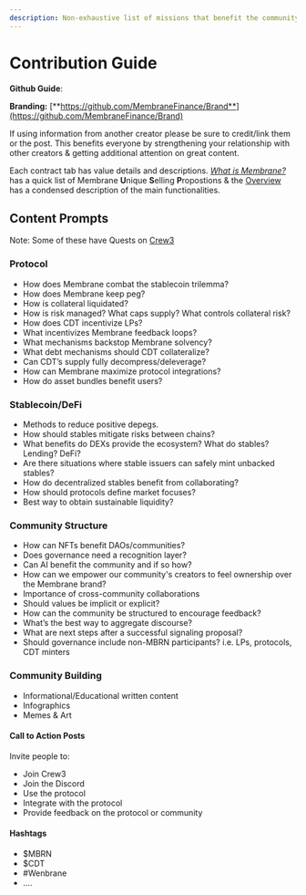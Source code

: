 ```yaml
---
description: Non-exhaustive list of missions that benefit the community
---
```


# Contribution Guide

**Github Guide**:&#x20;

**Branding:** [**https://github.com/MembraneFinance/Brand**](https://github.com/MembraneFinance/Brand)

If using information from another creator please be sure to credit/link them or the post. This benefits everyone by strengthening your relationship with other creators & getting additional attention on great content.

Each contract tab has value details and descriptions. [_What is Membrane?_](../) has a quick list of Membrane **U**nique **S**elling **P**ropostions & the [Overview](overview/#protocol-functions) has a condensed description of the main functionalities.

## Content Prompts

Note: Some of these have Quests on [Crew3](https://crew3.xyz/c/membrane/invite/rejnvMlwBp9hcATxkpC9e)

### Protocol

* How does Membrane combat the stablecoin trilemma?
* How does Membrane keep peg?
* How is collateral liquidated?
* How is risk managed? What caps supply? What controls collateral risk?
* How does CDT incentivize LPs?
* What incentivizes Membrane feedback loops?
* What mechanisms backstop Membrane solvency?
* What debt mechanisms should CDT collateralize?
* Can CDT’s supply fully decompress/deleverage?
* How can Membrane maximize protocol integrations?
* How do asset bundles benefit users?

### Stablecoin/DeFi

* Methods to reduce positive depegs.
* How should stables mitigate risks between chains?
* What benefits do DEXs provide the ecosystem? What do stables? Lending? DeFi?
* Are there situations where stable issuers can safely mint unbacked stables?
* How do decentralized stables benefit from collaborating?
* How should protocols define market focuses?
* Best way to obtain sustainable liquidity?

### Community Structure

* How can NFTs benefit DAOs/communities?
* Does governance need a recognition layer?
* Can AI benefit the community and if so how?
* How can we empower our community's creators to feel ownership over the Membrane brand?
* Importance of cross-community collaborations
* Should values be implicit or explicit?
* How can the community be structured to encourage feedback?
* What’s the best way to aggregate discourse?
* What are next steps after a successful signaling proposal?
* Should governance include non-MBRN participants? i.e. LPs, protocols, CDT minters&#x20;

### Community Building

* Informational/Educational written content
* Infographics
* Memes & Art

#### Call to Action Posts

Invite people to:

* Join Crew3
* Join the Discord
* Use the protocol
* Integrate with the protocol
* Provide feedback on the protocol or community

#### Hashtags&#x20;

* $MBRN
* $CDT
* \#Wenbrane
* ....
